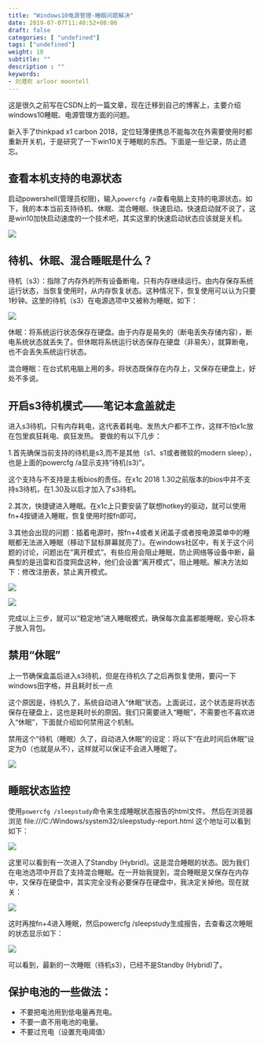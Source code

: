 ```yaml
---
title: "Windows10电源管理-睡眠问题解决"
date: 2019-07-07T11:40:52+08:00
draft: false
categories: [ "undefined"]
tags: ["undefined"]
weight: 10
subtitle: ""
description : ""
keywords:
- 刘港欢 arloor moontell
---
```


这是很久之前写在CSDN上的一篇文章，现在迁移到自己的博客上，主要介绍windows10睡眠、电源管理方面的问题。
<!--more-->

新入手了thinkpad x1 carbon 2018，定位轻薄便携总不能每次在外需要使用时都重新开关机，于是研究了一下win10关于睡眠的东西。下面是一些记录，防止遗忘。

## 查看本机支持的电源状态

启动powershell(管理员权限)，输入`powercfg /a`查看电脑上支持的电源状态。如下，我的本本当前支持待机、休眠、混合睡眠、快速启动。快速启动就不说了，这是win10加快启动速度的一个技术吧，其实这里的快速启动状态应该就是关机。

![](/img/window10-powerstatus.png)

## 待机、休眠、混合睡眠是什么？

待机（s3）：指除了内存外的所有设备断电，只有内存继续运行。由内存保存系统运行状态，当恢复使用时，从内存恢复状态。这种情况下，恢复使用可以认为只要1秒钟。这里的待机（s3）在电源选项中又被称为睡眠，如下：

![](/img/windows10-power-control.png)

休眠：将系统运行状态保存在硬盘。由于内存是易失的（断电丢失存储内容），断电系统状态就丢失了。但休眠将系统运行状态保存在硬盘（非易失），就算断电，也不会丢失系统运行状态。

混合睡眠：在台式机电脑上用的多。将状态既保存在内存上，又保存在硬盘上，好处不多说。

## 开启s3待机模式——笔记本盒盖就走

进入s3待机，只有内存耗电，这代表着耗电、发热大户都不工作，这样不怕x1c放在包里疯狂耗电、疯狂发热。
要做的有以下几步：

1.首先确保当前支持的待机是s3,而不是其他（s1、s1或者微软的modern sleep），也是上面的powercfg /a显示支持“待机(s3)”。

这个支持与不支持是主板bios的责任。在x1c 2018 1.30之前版本的bios中并不支持s3待机，在1.30及以后才加入了s3待机。

2.其次，快捷键进入睡眠。在x1c上只要安装了联想hotkey的驱动，就可以使用fn+4按键进入睡眠，恢复使用时按fn即可。

3.其他会出现的问题：插着电源时，按fn+4或者关闭盖子或者按电源菜单中的睡眠都无法进入睡眠（移动下鼠标屏幕就亮了）。在windows社区中，有关于这个问题的讨论，问题出在“离开模式”。有些应用会阻止睡眠，防止网络等设备中断，最典型的是迅雷和百度网盘这种，他们会设置“离开模式”，阻止睡眠。解决方法如下：修改注册表，禁止离开模式。

![](/img/likaimoshi.png)

![](/img/regitedit.png)

完成以上三步，就可以“稳定地”进入睡眠模式，确保每次盒盖都能睡眠，安心将本子放入背包。

## 禁用“休眠”

上一节确保盒盖后进入s3待机，但是在待机久了之后再恢复使用，要闪一下windows田字格，并且耗时长一点

这个原因是，待机久了，系统自动进入“休眠”状态。上面说过，这个状态是将状态保存在硬盘上，这也是耗时长的原因。我们只需要进入“睡眠”，不需要也不喜欢进入“休眠”，下面就介绍如何禁用这个机制。

禁用这个“待机（睡眠）久了，自动进入休眠”的设定：将以下“在此时间后休眠”设定为0（也就是从不），这样就可以保证不会进入睡眠了。

![](/img/no-xiumian.png)

## 睡眠状态监控

使用`powercfg /sleepstudy`命令来生成睡眠状态报告的html文件。
然后在浏览器浏览 file:///C:/Windows/system32/sleepstudy-report.html 这个地址可以看到如下：

![](/img/sleepstudy.png)

这里可以看到有一次进入了Standby (Hybrid)。这是混合睡眠的状态。因为我们在电池选项中开启了支持混合睡眠。在一开始我提到，混合睡眠是又保存在内存中，又保存在硬盘中，其实完全没有必要保存在硬盘中，我决定关掉他。现在就关：

![](/img/no-hunheshuimian.png)

这时再按fn+4进入睡眠，然后powercfg /sleepstudy生成报告，去查看这次睡眠的状态显示如下：

![](/img/sleepstudy2.png)

可以看到，最新的一次睡眠（待机s3），已经不是Standby (Hybrid)了。

## 保护电池的一些做法：

- 不要把电池用到低电量再充电。
- 不要一直不用电池的电量。
- 不要过充电（设置充电阈值）
